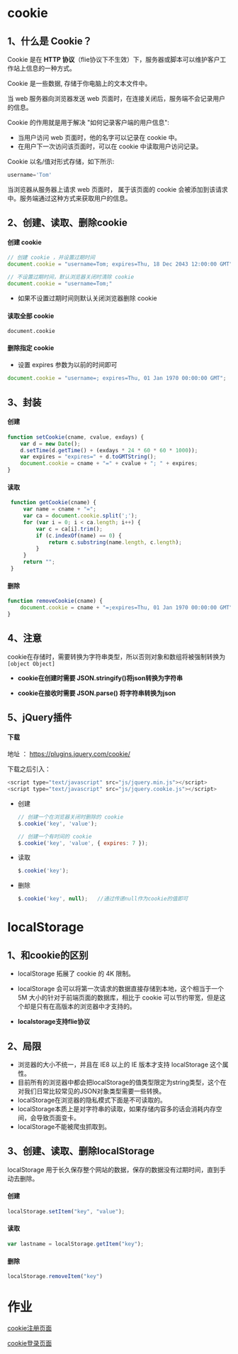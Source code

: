 # cookie

## 1、什么是 Cookie？

Cookie 是在 **HTTP 协议**（flie协议下不生效）下，服务器或脚本可以维护客户工作站上信息的一种方式。 

Cookie 是一些数据, 存储于你电脑上的文本文件中。

当 web 服务器向浏览器发送 web 页面时，在连接关闭后，服务端不会记录用户的信息。

Cookie 的作用就是用于解决 "如何记录客户端的用户信息":

- 当用户访问 web 页面时，他的名字可以记录在 cookie 中。
- 在用户下一次访问该页面时，可以在 cookie 中读取用户访问记录。

Cookie 以名/值对形式存储，如下所示:

```js
username='Tom'
```

当浏览器从服务器上请求 web 页面时， 属于该页面的 cookie 会被添加到该请求中。服务端通过这种方式来获取用户的信息。



## 2、创建、读取、删除cookie

#### 创建 cookie

```js
// 创建 cookie ，并设置过期时间 
document.cookie = "username=Tom; expires=Thu, 18 Dec 2043 12:00:00 GMT"

// 不设置过期时间，默认浏览器关闭时清除 cookie 
document.cookie = "username=Tom;"
```

- 如果不设置过期时间则默认关闭浏览器删除 cookie 

#### 读取全部 cookie

```
document.cookie
```

#### 删除指定 cookie 

-  设置 expires 参数为以前的时间即可 

```js
document.cookie = "username=; expires=Thu, 01 Jan 1970 00:00:00 GMT";
```

## 3、封装

#### 创建

```js
function setCookie(cname, cvalue, exdays) {
    var d = new Date();
    d.setTime(d.getTime() + (exdays * 24 * 60 * 60 * 1000));
    var expires = "expires=" + d.toGMTString();
    document.cookie = cname + "=" + cvalue + "; " + expires;
}
```

#### 读取

```js
 function getCookie(cname) {
     var name = cname + "=";
     var ca = document.cookie.split(';');
     for (var i = 0; i < ca.length; i++) {
         var c = ca[i].trim();
         if (c.indexOf(name) == 0) { 
             return c.substring(name.length, c.length); 
         }
     }
     return "";
 }
```

#### 删除

```js
function removeCookie(cname) {
    document.cookie = cname + "=;expires=Thu, 01 Jan 1970 00:00:00 GMT"
}
```



## 4、注意

cookie在存储时，需要转换为字符串类型，所以否则对象和数组将被强制转换为 `[object Object]`

- **cookie在创建时需要 JSON.stringify()将json转换为字符串**  

- **cookie在接收时需要 JSON.parse() 将字符串转换为json**

  

## 5、jQuery插件

#### 下载

地址 ： https://plugins.jquery.com/cookie/ 

下载之后引入：

```js
<script type="text/javascript" src="js/jquery.min.js"></script>
<script type="text/javascript" src="js/jquery.cookie.js"></script>
```

- 创建

  ```js
  // 创建一个在浏览器关闭时删除的 cookie
  $.cookie('key', 'value');
  
  // 创建一个有时间的 cookie
  $.cookie('key', 'value', { expires: 7 });
  ```

- 读取

  ```js
  $.cookie('key');
  ```

- 删除

  ```js
  $.cookie('key', null);   //通过传递null作为cookie的值即可
  ```

  

# localStorage

## 1、和cookie的区别

- localStorage 拓展了 cookie 的 4K 限制。 

- localStorage 会可以将第一次请求的数据直接存储到本地，这个相当于一个 5M 大小的针对于前端页面的数据库，相比于 cookie 可以节约带宽，但是这个却是只有在高版本的浏览器中才支持的。

- **localstorage支持flie协议**

  

## 2、局限

- 浏览器的大小不统一，并且在 IE8 以上的 IE 版本才支持 localStorage 这个属性。 
- 目前所有的浏览器中都会把localStorage的值类型限定为string类型，这个在对我们日常比较常见的JSON对象类型需要一些转换。
- localStorage在浏览器的隐私模式下面是不可读取的。 
- localStorage本质上是对字符串的读取，如果存储内容多的话会消耗内存空间，会导致页面变卡。 
- localStorage不能被爬虫抓取到。



## 3、创建、读取、删除localStorage

 localStorage 用于长久保存整个网站的数据，保存的数据没有过期时间，直到手动去删除。 

#### 创建

```js
localStorage.setItem("key", "value");
```

#### 读取

```js
var lastname = localStorage.getItem("key");
```

#### 删除

```js
localStorage.removeItem("key")
```





# 作业

[cookie注册页面](https://gitrty.github.io/js-work/35-1-%E5%B8%A6cookie%E7%9A%84%E6%B3%A8%E5%86%8C%E9%A1%B5%E9%9D%A2.html)

[cookie登录页面](https://gitrty.github.io/js-work/35-2-%E5%B8%A6cookie%E7%9A%84%E7%99%BB%E5%BD%95%E9%A1%B5%E9%9D%A2.html)